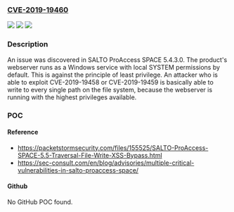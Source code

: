 ### [CVE-2019-19460](https://cve.mitre.org/cgi-bin/cvename.cgi?name=CVE-2019-19460)
![](https://img.shields.io/static/v1?label=Product&message=n%2Fa&color=blue)
![](https://img.shields.io/static/v1?label=Version&message=n%2Fa&color=blue)
![](https://img.shields.io/static/v1?label=Vulnerability&message=n%2Fa&color=brighgreen)

### Description

An issue was discovered in SALTO ProAccess SPACE 5.4.3.0. The product's webserver runs as a Windows service with local SYSTEM permissions by default. This is against the principle of least privilege. An attacker who is able to exploit CVE-2019-19458 or CVE-2019-19459 is basically able to write to every single path on the file system, because the webserver is running with the highest privileges available.

### POC

#### Reference
- https://packetstormsecurity.com/files/155525/SALTO-ProAccess-SPACE-5.5-Traversal-File-Write-XSS-Bypass.html
- https://sec-consult.com/en/blog/advisories/multiple-critical-vulnerabilities-in-salto-proaccess-space/

#### Github
No GitHub POC found.


